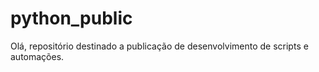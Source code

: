 # python_public
Olá, repositório destinado a publicação de desenvolvimento de scripts e automações.
